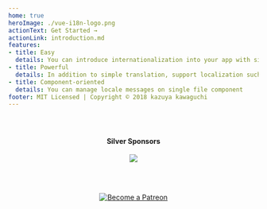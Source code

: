 ```yaml
---
home: true
heroImage: ./vue-i18n-logo.png
actionText: Get Started →
actionLink: introduction.md
features:
- title: Easy
  details: You can introduce internationalization into your app with simple API
- title: Powerful
  details: In addition to simple translation, support localization such as pluralization, number, datetime ... etc
- title: Component-oriented
  details: You can manage locale messages on single file component
footer: MIT Licensed | Copyright © 2018 kazuya kawaguchi
---
```


<div class="sponsors" style="text-align:center; padding: 24px 0;">
  <h4>Silver Sponsors</h4>
  <a href="https://www.codeandweb.com/babeledit?utm_campaign=vue-i18n-2019-01" target="_blank">
    <img src="/vue-i18n/patrons/babeledit.png">
  </a>
</div>

<div class="patreon" style="padding: 24px 0;">
  <p style="text-align: center;">
    <a href="https://www.patreon.com/kazupon" target="_blank">
      <img src="https://c5.patreon.com/external/logo/become_a_patron_button.png" alt="Become a Patreon">
    </a>
  </p>
</div>
